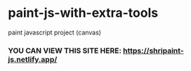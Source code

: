 # paint-js-with-extra-tools
 paint javascript project (canvas)
 
### YOU CAN VIEW THIS SITE HERE: https://shripaint-js.netlify.app/
